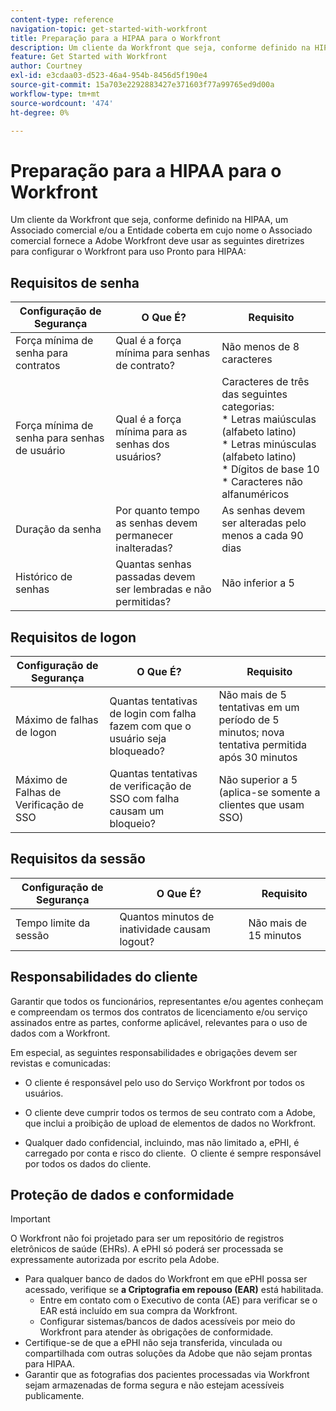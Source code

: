 ```yaml
---
content-type: reference
navigation-topic: get-started-with-workfront
title: Preparação para a HIPAA para o Workfront
description: Um cliente da Workfront que seja, conforme definido na HIPAA, um Associado comercial e/ou a Entidade coberta em cujo nome o Associado comercial fornece a Adobe Workfront deve usar as diretrizes a seguir para configurar o Workfront para uso pronto para a HIPAA.
feature: Get Started with Workfront
author: Courtney
exl-id: e3cdaa03-d523-46a4-954b-8456d5f190e4
source-git-commit: 15a703e2292883427e371603f77a99765ed9d00a
workflow-type: tm+mt
source-wordcount: '474'
ht-degree: 0%

---
```


# Preparação para a HIPAA para o Workfront

Um cliente da Workfront que seja, conforme definido na HIPAA, um Associado comercial e/ou a Entidade coberta em cujo nome o Associado comercial fornece a Adobe Workfront deve usar as seguintes diretrizes para configurar o Workfront para uso Pronto para HIPAA:


## Requisitos de senha

| **Configuração de Segurança** | **O Que É?** | **Requisito** |
|----------------------|------------------|------------------|
| Força mínima de senha para contratos | Qual é a força mínima para senhas de contrato? | Não menos de 8 caracteres |
| Força mínima de senha para senhas de usuário | Qual é a força mínima para as senhas dos usuários? | Caracteres de três das seguintes categorias:<br>* Letras maiúsculas (alfabeto latino)<br>* Letras minúsculas (alfabeto latino)<br>* Dígitos de base 10<br>* Caracteres não alfanuméricos |
| Duração da senha | Por quanto tempo as senhas devem permanecer inalteradas? | As senhas devem ser alteradas pelo menos a cada 90 dias |
| Histórico de senhas | Quantas senhas passadas devem ser lembradas e não permitidas? | Não inferior a 5 |


## Requisitos de logon

| **Configuração de Segurança** | **O Que É?** | **Requisito** |
|----------------------|------------------|------------------|
| Máximo de falhas de logon | Quantas tentativas de login com falha fazem com que o usuário seja bloqueado? | Não mais de 5 tentativas em um período de 5 minutos; nova tentativa permitida após 30 minutos |
| Máximo de Falhas de Verificação de SSO | Quantas tentativas de verificação de SSO com falha causam um bloqueio? | Não superior a 5 (aplica-se somente a clientes que usam SSO) |


## Requisitos da sessão

| **Configuração de Segurança** | **O Que É?** | **Requisito** |
|----------------------|------------------|------------------|
| Tempo limite da sessão | Quantos minutos de inatividade causam logout? | Não mais de 15 minutos |

## Responsabilidades do cliente

Garantir que todos os funcionários, representantes e/ou agentes conheçam e compreendam os termos dos contratos de licenciamento e/ou serviço assinados entre as partes, conforme aplicável, relevantes para o uso de dados com a Workfront.

Em especial, as seguintes responsabilidades e obrigações devem ser revistas e comunicadas: 

* O cliente é responsável pelo uso do Serviço Workfront por todos os usuários. 

* O cliente deve cumprir todos os termos de seu contrato com a Adobe, que inclui a proibição de upload de elementos de dados no Workfront. 

* Qualquer dado confidencial, incluindo, mas não limitado a, ePHI, é carregado por conta e risco do cliente.  O cliente é sempre responsável por todos os dados do cliente. 


## Proteção de dados e conformidade

>[!IMPORTANT]
>
>O Workfront não foi projetado para ser um repositório de registros eletrônicos de saúde (EHRs). A ePHI só poderá ser processada se expressamente autorizada por escrito pela Adobe. 

* Para qualquer banco de dados do Workfront em que ePHI possa ser acessado, verifique se **a Criptografia em repouso (EAR)** está habilitada.
   * Entre em contato com o Executivo de conta (AE) para verificar se o EAR está incluído em sua compra da Workfront.
   * Configurar sistemas/bancos de dados acessíveis por meio do Workfront para atender às obrigações de conformidade.
* Certifique-se de que a ePHI não seja transferida, vinculada ou compartilhada com outras soluções da Adobe que não sejam prontas para HIPAA.
* Garantir que as fotografias dos pacientes processadas via Workfront sejam armazenadas de forma segura e não estejam acessíveis publicamente.

